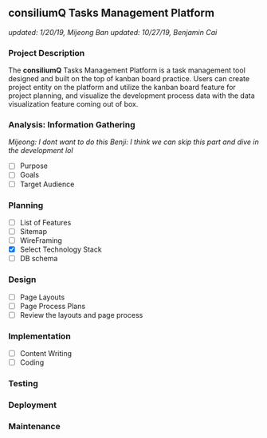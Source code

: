 ## consiliumQ Tasks Management Platform

_updated: 1/20/19, Mijeong Ban_
_updated: 10/27/19, Benjamin Cai_

### Project Description

The **consiliumQ** Tasks Management Platform is a task management tool designed and built on the top of kanban board practice. Users can create project entity on the platform and utilize the kanban board feature for project planning, and visualize the development process data with the data visualization feature coming out of box.

### Analysis: Information Gathering

_Mijeong: I dont want to do this_
*Benji: I think we can skip this part and dive in the development lol*

- [ ] Purpose
- [ ] Goals
- [ ] Target Audience

### Planning

- [ ] List of Features
- [ ] Sitemap
- [ ] WireFraming
- [x] Select Technology Stack
- [ ] DB schema

### Design

- [ ] Page Layouts
- [ ] Page Process Plans
- [ ] Review the layouts and page process

### Implementation

- [ ] Content Writing
- [ ] Coding

### Testing

### Deployment

### Maintenance

